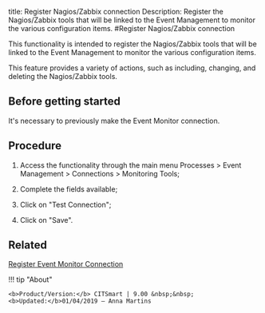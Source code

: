 title: Register Nagios/Zabbix connection
Description: Register the Nagios/Zabbix tools that will be linked to the Event Management to monitor the various configuration items.
#Register Nagios/Zabbix connection

This functionality is intended to register the Nagios/Zabbix tools that will be
linked to the Event Management to monitor the various configuration items.

This feature provides a variety of actions, such as including, changing, and
deleting the Nagios/Zabbix tools.

Before getting started
--------------------------

It's necessary to previously make the Event Monitor connection.

Procedure
-------------

1.  Access the functionality through the main menu Processes \> Event Management
    \> Connections \> Monitoring Tools;

2.  Complete the fields available;

3.  Click on "Test Connection";

4.  Click on "Save".

Related
-------

[Register Event Monitor Connection](/en-us/citsmart-platform-8/processes/event/configuration/register-event-monitor-connection.html)


!!! tip "About"

    <b>Product/Version:</b> CITSmart | 9.00 &nbsp;&nbsp;
    <b>Updated:</b>01/04/2019 – Anna Martins

